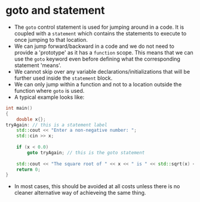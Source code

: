 # goto and statement

* The `goto` control statement is used for jumping around in a code. It is coupled with a `statement` which contains the statements to execute to once jumping to that location.
* We can jump forward/backward in a code and we do not need to provide a 'prototype' as it has a `function` scope. This means that we can use the `goto` keyword even before defining what the corresponding statement 'means'.
* We cannot skip over any variable declarations/initializations that will be further used inside the `statement` block.
* We can only jump within a function and not to a location outside the function where `goto` is used.
* A typical example looks like:
```C++
int main()
{
    double x{};
tryAgain: // this is a statement label
    std::cout << "Enter a non-negative number: "; 
    std::cin >> x;
 
    if (x < 0.0)
        goto tryAgain; // this is the goto statement
 
    std::cout << "The square root of " << x << " is " << std::sqrt(x) << '\n';
    return 0;
}
```
* In most cases, this should be avoided at all costs unless there is no cleaner alternative way of achieveing the same thing.
